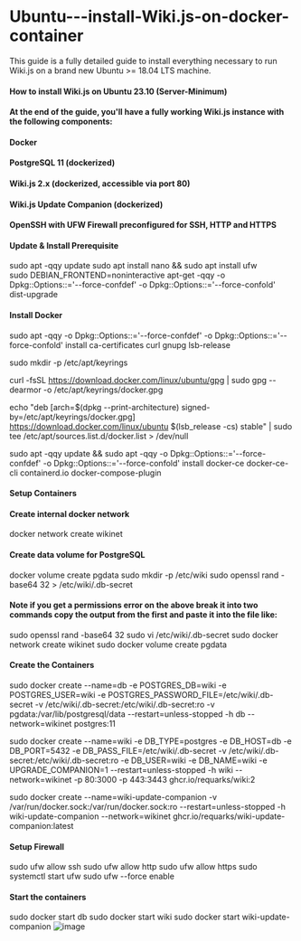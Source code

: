 # Ubuntu---install-Wiki.js-on-docker-container
This guide is a fully detailed guide to install everything necessary to run Wiki.js on a brand new Ubuntu >= 18.04 LTS machine.

#### How to install Wiki.js on Ubuntu 23.10 (Server-Minimum)
#### 
#### At the end of the guide, you'll have a fully working Wiki.js instance with the following components:
#### 
####     Docker
####     PostgreSQL 11 (dockerized)
####     Wiki.js 2.x (dockerized, accessible via port 80)
####     Wiki.js Update Companion (dockerized)
####     OpenSSH with UFW Firewall preconfigured for SSH, HTTP and HTTPS

#### Update & Install Prerequisite 

sudo apt -qqy update
sudo apt install nano && sudo apt install  ufw  
sudo DEBIAN_FRONTEND=noninteractive apt-get -qqy -o Dpkg::Options::='--force-confdef' -o Dpkg::Options::='--force-confold' dist-upgrade

#### Install Docker

sudo apt -qqy -o Dpkg::Options::='--force-confdef' -o Dpkg::Options::='--force-confold' install ca-certificates curl gnupg lsb-release

sudo mkdir -p /etc/apt/keyrings

curl -fsSL https://download.docker.com/linux/ubuntu/gpg | sudo gpg --dearmor -o /etc/apt/keyrings/docker.gpg

echo "deb [arch=$(dpkg --print-architecture) signed-by=/etc/apt/keyrings/docker.gpg] https://download.docker.com/linux/ubuntu $(lsb_release -cs) stable" | sudo tee /etc/apt/sources.list.d/docker.list > /dev/null

sudo apt -qqy update && sudo apt -qqy -o Dpkg::Options::='--force-confdef' -o Dpkg::Options::='--force-confold' install docker-ce docker-ce-cli containerd.io docker-compose-plugin

#### Setup Containers
#### Create internal docker network
docker network create wikinet

#### Create data volume for PostgreSQL
docker volume create pgdata
sudo mkdir -p /etc/wiki
sudo openssl rand -base64 32 > /etc/wiki/.db-secret

#### Note if you get a permissions error on the above break it into two commands copy the output from the first and paste it into the file like:

sudo openssl rand -base64 32
sudo vi /etc/wiki/.db-secret
sudo docker network create wikinet
sudo docker volume create pgdata

#### Create the Containers

sudo docker create --name=db -e POSTGRES_DB=wiki -e POSTGRES_USER=wiki -e POSTGRES_PASSWORD_FILE=/etc/wiki/.db-secret -v /etc/wiki/.db-secret:/etc/wiki/.db-secret:ro -v pgdata:/var/lib/postgresql/data --restart=unless-stopped -h db --network=wikinet postgres:11

sudo docker create --name=wiki -e DB_TYPE=postgres -e DB_HOST=db -e DB_PORT=5432 -e DB_PASS_FILE=/etc/wiki/.db-secret -v /etc/wiki/.db-secret:/etc/wiki/.db-secret:ro -e DB_USER=wiki -e DB_NAME=wiki -e UPGRADE_COMPANION=1 --restart=unless-stopped -h wiki --network=wikinet -p 80:3000 -p 443:3443 ghcr.io/requarks/wiki:2

sudo docker create --name=wiki-update-companion -v /var/run/docker.sock:/var/run/docker.sock:ro --restart=unless-stopped -h wiki-update-companion --network=wikinet ghcr.io/requarks/wiki-update-companion:latest

#### Setup Firewall

sudo ufw allow ssh
sudo ufw allow http
sudo ufw allow https
sudo systemctl start ufw
sudo ufw --force enable

#### Start the containers

sudo docker start db
sudo docker start wiki
sudo docker start wiki-update-companion
![image](https://github.com/black-gee/Ubuntu---install-Wiki.js-on-docker-container/assets/147333383/6b349fdf-d820-4f2c-9a0e-e5f59fd45c08)

